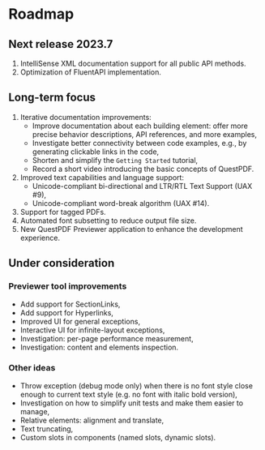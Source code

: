 # Roadmap

## Next release 2023.7

1) IntelliSense XML documentation support for all public API methods.
2) Optimization of FluentAPI implementation.

## Long-term focus

1) Iterative documentation improvements:
   - Improve documentation about each building element: offer more precise behavior descriptions, API references, and more examples,
   - Investigate better connectivity between code examples, e.g., by generating clickable links in the code,
   - Shorten and simplify the `Getting Started` tutorial,
   - Record a short video introducing the basic concepts of QuestPDF.
2) Improved text capabilities and language support:
   - Unicode-compliant bi-directional and LTR/RTL Text Support (UAX #9),
   - Unicode-compliant word-break algorithm (UAX #14).
3) Support for tagged PDFs.
4) Automated font subsetting to reduce output file size.
5) New QuestPDF Previewer application to enhance the development experience.

## Under consideration

### Previewer tool improvements

- Add support for SectionLinks,
- Add support for Hyperlinks,
- Improved UI for general exceptions,
- Interactive UI for infinite-layout exceptions,
- Investigation: per-page performance measurement,
- Investigation: content and elements inspection.

### Other ideas

- Throw exception (debug mode only) when there is no font style close enough to current text style (e.g. no font with italic bold version),
- Investigation on how to simplify unit tests and make them easier to manage,
- Relative elements: alignment and translate,
- Text truncating,
- Custom slots in components (named slots, dynamic slots).
